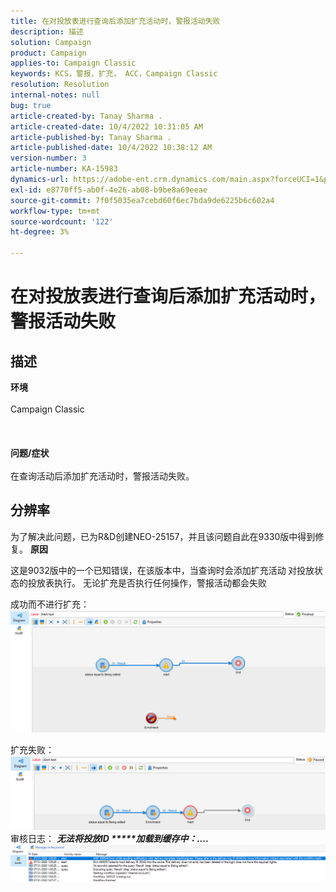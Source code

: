 ```yaml
---
title: 在对投放表进行查询后添加扩充活动时，警报活动失败
description: 描述
solution: Campaign
product: Campaign
applies-to: Campaign Classic
keywords: KCS，警报，扩充， ACC，Campaign Classic
resolution: Resolution
internal-notes: null
bug: true
article-created-by: Tanay Sharma .
article-created-date: 10/4/2022 10:31:05 AM
article-published-by: Tanay Sharma .
article-published-date: 10/4/2022 10:38:12 AM
version-number: 3
article-number: KA-15983
dynamics-url: https://adobe-ent.crm.dynamics.com/main.aspx?forceUCI=1&pagetype=entityrecord&etn=knowledgearticle&id=cccb6ba2-cf43-ed11-bba2-0022480868ff
exl-id: e8770ff5-ab0f-4e26-ab08-b9be8a69eeae
source-git-commit: 7f0f5035ea7cebd60f6ec7bda9de6225b6c602a4
workflow-type: tm+mt
source-wordcount: '122'
ht-degree: 3%

---
```


# 在对投放表进行查询后添加扩充活动时，警报活动失败

## 描述

<b>环境</b><br><br>Campaign Classic<br><br> <br><br><b>问题/症状</b><br><br>在查询活动后添加扩充活动时，警报活动失败。 <br>

## 分辨率


为了解决此问题，已为R&amp;D创建NEO-25157，并且该问题自此在9330版中得到修复。
<b>原因</b>


这是9032版中的一个已知错误，在该版本中，当查询时会添加扩充活动<b> </b>对投放状态的投放表执行。 无论扩充是否执行任何操作，警报活动都会失败

成功而不进行扩充：
![](assets/ab975c07-d043-ed11-bba2-0022480868ff.png)

扩充失败：
![](assets/ad975c07-d043-ed11-bba2-0022480868ff.png)
审核日志： <b>*无法将投放ID \*\*\*\*\*加载到缓存中：....</b>*
![](assets/ac975c07-d043-ed11-bba2-0022480868ff.png)

